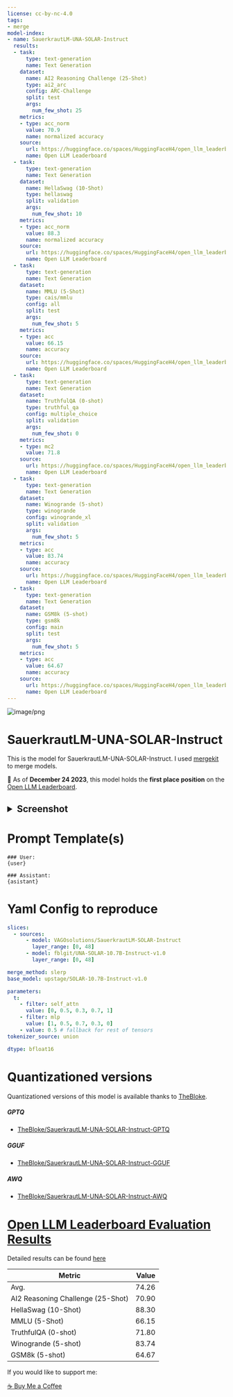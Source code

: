```yaml
---
license: cc-by-nc-4.0
tags:
- merge
model-index:
- name: SauerkrautLM-UNA-SOLAR-Instruct
  results:
  - task:
      type: text-generation
      name: Text Generation
    dataset:
      name: AI2 Reasoning Challenge (25-Shot)
      type: ai2_arc
      config: ARC-Challenge
      split: test
      args:
        num_few_shot: 25
    metrics:
    - type: acc_norm
      value: 70.9
      name: normalized accuracy
    source:
      url: https://huggingface.co/spaces/HuggingFaceH4/open_llm_leaderboard?query=Weyaxi/SauerkrautLM-UNA-SOLAR-Instruct
      name: Open LLM Leaderboard
  - task:
      type: text-generation
      name: Text Generation
    dataset:
      name: HellaSwag (10-Shot)
      type: hellaswag
      split: validation
      args:
        num_few_shot: 10
    metrics:
    - type: acc_norm
      value: 88.3
      name: normalized accuracy
    source:
      url: https://huggingface.co/spaces/HuggingFaceH4/open_llm_leaderboard?query=Weyaxi/SauerkrautLM-UNA-SOLAR-Instruct
      name: Open LLM Leaderboard
  - task:
      type: text-generation
      name: Text Generation
    dataset:
      name: MMLU (5-Shot)
      type: cais/mmlu
      config: all
      split: test
      args:
        num_few_shot: 5
    metrics:
    - type: acc
      value: 66.15
      name: accuracy
    source:
      url: https://huggingface.co/spaces/HuggingFaceH4/open_llm_leaderboard?query=Weyaxi/SauerkrautLM-UNA-SOLAR-Instruct
      name: Open LLM Leaderboard
  - task:
      type: text-generation
      name: Text Generation
    dataset:
      name: TruthfulQA (0-shot)
      type: truthful_qa
      config: multiple_choice
      split: validation
      args:
        num_few_shot: 0
    metrics:
    - type: mc2
      value: 71.8
    source:
      url: https://huggingface.co/spaces/HuggingFaceH4/open_llm_leaderboard?query=Weyaxi/SauerkrautLM-UNA-SOLAR-Instruct
      name: Open LLM Leaderboard
  - task:
      type: text-generation
      name: Text Generation
    dataset:
      name: Winogrande (5-shot)
      type: winogrande
      config: winogrande_xl
      split: validation
      args:
        num_few_shot: 5
    metrics:
    - type: acc
      value: 83.74
      name: accuracy
    source:
      url: https://huggingface.co/spaces/HuggingFaceH4/open_llm_leaderboard?query=Weyaxi/SauerkrautLM-UNA-SOLAR-Instruct
      name: Open LLM Leaderboard
  - task:
      type: text-generation
      name: Text Generation
    dataset:
      name: GSM8k (5-shot)
      type: gsm8k
      config: main
      split: test
      args:
        num_few_shot: 5
    metrics:
    - type: acc
      value: 64.67
      name: accuracy
    source:
      url: https://huggingface.co/spaces/HuggingFaceH4/open_llm_leaderboard?query=Weyaxi/SauerkrautLM-UNA-SOLAR-Instruct
      name: Open LLM Leaderboard
---
```

![image/png](https://cdn-uploads.huggingface.co/production/uploads/6468ce47e134d050a58aa89c/8uLgxLFWSN4fGPCS8Qinq.png)

# SauerkrautLM-UNA-SOLAR-Instruct

This is the model for SauerkrautLM-UNA-SOLAR-Instruct. I used [mergekit](https://github.com/cg123/mergekit) to merge models.

🥳 As of **December 24 2023**, this model holds the **first place position** on the [Open LLM Leaderboard](https://huggingface.co/spaces/HuggingFaceH4/open_llm_leaderboard).

<h2><details><summary>Screenshot</summary><img src=https://cdn-uploads.huggingface.co/production/uploads/6468ce47e134d050a58aa89c/cVhjAJhuPoNgHo7CDCmA-.png></img></details></h2>

# Prompt Template(s)

```
### User:
{user}

### Assistant:
{asistant}
```

# Yaml Config to reproduce

```yaml
slices:
  - sources:
      - model: VAGOsolutions/SauerkrautLM-SOLAR-Instruct
        layer_range: [0, 48]
      - model: fblgit/UNA-SOLAR-10.7B-Instruct-v1.0
        layer_range: [0, 48]

merge_method: slerp
base_model: upstage/SOLAR-10.7B-Instruct-v1.0

parameters:
  t:
    - filter: self_attn
      value: [0, 0.5, 0.3, 0.7, 1]
    - filter: mlp
      value: [1, 0.5, 0.7, 0.3, 0]
    - value: 0.5 # fallback for rest of tensors
tokenizer_source: union

dtype: bfloat16
```

# Quantizationed versions

Quantizationed versions of this model is available thanks to [TheBloke](https://hf.co/TheBloke).

##### GPTQ

- [TheBloke/SauerkrautLM-UNA-SOLAR-Instruct-GPTQ](https://huggingface.co/TheBloke/SauerkrautLM-UNA-SOLAR-Instruct-GPTQ)

##### GGUF

- [TheBloke/SauerkrautLM-UNA-SOLAR-Instruct-GGUF](https://huggingface.co/TheBloke/SauerkrautLM-UNA-SOLAR-Instruct-GGUF)

##### AWQ

- [TheBloke/SauerkrautLM-UNA-SOLAR-Instruct-AWQ](https://huggingface.co/TheBloke/SauerkrautLM-UNA-SOLAR-Instruct-AWQ)


# [Open LLM Leaderboard Evaluation Results](https://huggingface.co/spaces/HuggingFaceH4/open_llm_leaderboard)
Detailed results can be found [here](https://huggingface.co/datasets/open-llm-leaderboard/details_Weyaxi__SauerkrautLM-UNA-SOLAR-Instruct)

|             Metric              |Value|
|---------------------------------|----:|
|Avg.                             |74.26|
|AI2 Reasoning Challenge (25-Shot)|70.90|
|HellaSwag (10-Shot)              |88.30|
|MMLU (5-Shot)                    |66.15|
|TruthfulQA (0-shot)              |71.80|
|Winogrande (5-shot)              |83.74|
|GSM8k (5-shot)                   |64.67|

If you would like to support me:

[☕ Buy Me a Coffee](https://www.buymeacoffee.com/weyaxi)